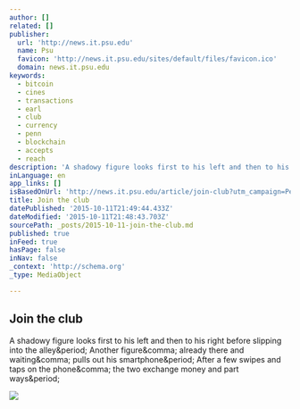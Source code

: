```yaml
---
author: []
related: []
publisher:
  url: 'http://news.it.psu.edu'
  name: Psu
  favicon: 'http://news.it.psu.edu/sites/default/files/favicon.ico'
  domain: news.it.psu.edu
keywords:
  - bitcoin
  - cines
  - transactions
  - earl
  - club
  - currency
  - penn
  - blockchain
  - accepts
  - reach
description: 'A shadowy figure looks first to his left and then to his right before slipping into the alley. Another figure, already there and waiting, pulls out his smartphone. After a few swipes and taps on the phone, the two exchange money and part ways.'
inLanguage: en
app_links: []
isBasedOnUrl: 'http://news.it.psu.edu/article/join-club?utm_campaign=Penn+State+IT+News&utm_source=1.0.3&utm_medium=Article&utm_content=bitcoin'
title: Join the club
datePublished: '2015-10-11T21:49:44.433Z'
dateModified: '2015-10-11T21:48:43.703Z'
sourcePath: _posts/2015-10-11-join-the-club.md
published: true
inFeed: true
hasPage: false
inNav: false
_context: 'http://schema.org'
_type: MediaObject

---
```

<article style=""><h1>Join the club</h1><p>A shadowy figure looks first to his left and then to his right before slipping into the alley&amp;period; Another figure&amp;comma; already there and waiting&amp;comma; pulls out his smartphone&amp;period; After a few swipes and taps on the phone&amp;comma; the two exchange money and part ways&amp;period;</p><img src="http://news.it.psu.edu/sites/default/files/styles/image--image-left/public/2014-September/miningrig.jpg?itok=YyfLwCbc" /></article>